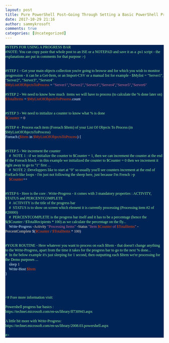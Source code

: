 ```yaml
---
layout: post
title: Pure PowerShell Post–Going Through Setting a Basic PowerShell Progress Bar–For future reference when I’ll need to use/demo a progress bar …
date: 2017-10-29 21:16
author: sammykrosoft
comments: true
categories: [Uncategorized]
---
```

<p class="MsoNormal" style="background: #012456;margin: 0cm 0cm 0pt;line-height: normal"><span><span style="font-family: Lucida Console"><span style="color: #98fb98;font-size: 9pt">#STEPS FOR USING A PROGRESS BAR</span></span></span></p>
<p class="MsoNormal" style="background: #012456;margin: 0cm 0cm 0pt;line-height: normal"><span></span><span></span></p>
<p class="MsoNormal" style="background: #012456;margin: 0cm 0cm 0pt;line-height: normal"><span><span style="font-family: Lucida Console"><span style="color: #98fb98;font-size: 9pt">#NOTE: You can copy paste that whole post to an ISE or a NOTEPAD and save it as a .ps1 script - the explanations are put in comments for that purpose :-)</span></span></span><span></span></p>
<p class="MsoNormal" style="background: #012456;margin: 0cm 0cm 0pt;line-height: normal"><span><span style="font-family: Lucida Console"><span style="color: #f5f5f5;font-size: 9pt"> </span></span></span></p>
<p class="MsoNormal" style="background: #012456;margin: 0cm 0cm 0pt;line-height: normal"><span><span style="font-family: Lucida Console"><span style="color: #f5f5f5;font-size: 9pt"> </span></span></span></p>
<p class="MsoNormal" style="background: #012456;margin: 0cm 0cm 0pt;line-height: normal"><span><span style="font-family: Lucida Console"><span style="color: #98fb98;font-size: 9pt">#STEP 1 - Get your main objects collection you're going to browse and for which you wish to monitor progression - it can be a Get-Item, or an Import-CSV or a manual list for example - $Mylist = "Server1", "Server2", "Server3", "Server4"</span></span></span><span></span></p>
<p class="MsoNormal" style="background: #012456;margin: 0cm 0cm 0pt;line-height: normal"><span style="font-family: Lucida Console"><span><span style="color: #ff4500"><span style="font-size: 9pt">$MyListOfObjectsToProcess</span></span></span><span><span style="font-size: 9pt"><span style="color: #000000"> </span><span><span style="color: #d3d3d3">=</span></span><span style="color: #000000"> </span><span><span style="color: #db7093">"Server1"</span></span><span><span style="color: #d3d3d3">,</span></span><span><span style="color: #db7093">"Server2"</span></span><span><span style="color: #d3d3d3">,</span></span><span><span style="color: #db7093">"Server3"</span></span><span><span style="color: #d3d3d3">,</span></span><span><span style="color: #db7093">"Server4"</span></span><span><span style="color: #d3d3d3">,</span></span><span><span style="color: #db7093">"Server5"</span></span><span><span style="color: #d3d3d3">,</span></span></span><span><span style="color: #db7093;font-size: 9pt">"Server6"</span></span><span></span></span></span></p>
<p class="MsoNormal" style="background: #012456;margin: 0cm 0cm 0pt;line-height: normal"><span><span style="font-family: Lucida Console"><span style="color: #f5f5f5;font-size: 9pt"> </span></span></span></p>
<p class="MsoNormal" style="background: #012456;margin: 0cm 0cm 0pt;line-height: normal"><span><span style="font-family: Lucida Console"><span style="color: #98fb98;font-size: 9pt">#STEP 2 - We need to know how much<span>  </span>items we will have to process (to calculate the % done later on) </span></span></span><span></span></p>
<p class="MsoNormal" style="background: #012456;margin: 0cm 0cm 0pt;line-height: normal"><span style="font-family: Lucida Console"><span><span style="color: #ff4500"><span style="font-size: 9pt">$TotalItems</span></span></span><span><span style="font-size: 9pt"><span style="color: #000000"> </span><span><span style="color: #d3d3d3">=</span></span><span style="color: #000000"> </span><span><span style="color: #ff4500">$MyListOfObjectsToProcess</span></span><span><span style="color: #d3d3d3">.</span></span></span><span><span style="color: #f5f5f5;font-size: 9pt">count</span></span></span></span></p>
<p class="MsoNormal" style="background: #012456;margin: 0cm 0cm 0pt;line-height: normal"><span><span style="font-family: Lucida Console"><span style="color: #f5f5f5;font-size: 9pt"> </span></span></span></p>
<p class="MsoNormal" style="background: #012456;margin: 0cm 0cm 0pt;line-height: normal"><span><span style="font-family: Lucida Console"><span style="color: #f5f5f5;font-size: 9pt"> </span></span></span></p>
<p class="MsoNormal" style="background: #012456;margin: 0cm 0cm 0pt;line-height: normal"><span><span style="font-family: Lucida Console"><span style="color: #98fb98;font-size: 9pt">#STEP 3 - We need to initialize a counter to know what % is done</span></span></span><span></span></p>
<p class="MsoNormal" style="background: #012456;margin: 0cm 0cm 0pt;line-height: normal"><span style="font-family: Lucida Console"><span><span style="color: #ff4500"><span style="font-size: 9pt">$Counter</span></span></span><span><span style="font-size: 9pt"><span style="color: #000000"> </span><span><span style="color: #d3d3d3">=</span></span><span style="color: #000000"> </span></span><span><span style="color: #ffe4c4;font-size: 9pt">0</span></span><span></span></span></span></p>
<p class="MsoNormal" style="background: #012456;margin: 0cm 0cm 0pt;line-height: normal"><span><span style="font-family: Lucida Console"><span style="color: #f5f5f5;font-size: 9pt"> </span></span></span></p>
<p class="MsoNormal" style="background: #012456;margin: 0cm 0cm 0pt;line-height: normal"><span><span style="font-family: Lucida Console"><span style="color: #98fb98;font-size: 9pt">#STEP 4 - Process each item (Foreach $Item) of your List Of Objects To Process (in $MyListOfObjectsToProcess)</span></span></span><span></span></p>
<p class="MsoNormal" style="background: #012456;margin: 0cm 0cm 0pt;line-height: normal"><span style="font-family: Lucida Console"><span><span style="color: #e0ffff"><span style="font-size: 9pt">Foreach</span></span></span><span><span style="font-size: 9pt"><span style="color: #000000"> </span><span><span style="color: #f5f5f5">(</span></span><span><span style="color: #ff4500">$Item</span></span><span style="color: #000000"> </span><span><span style="color: #e0ffff">in</span></span><span style="color: #000000"> </span><span><span style="color: #ff4500">$MyListOfObjectsToProcess</span></span><span><span style="color: #f5f5f5">)</span></span><span style="color: #000000"> </span></span><span><span style="color: #f5f5f5;font-size: 9pt">{</span></span></span></span></p>
<p class="MsoNormal" style="background: #012456;margin: 0cm 0cm 0pt;line-height: normal"><span><span style="font-family: Lucida Console"><span style="color: #f5f5f5;font-size: 9pt"> </span></span></span></p>
<p class="MsoNormal" style="background: #012456;margin: 0cm 0cm 0pt;line-height: normal"><span><span style="font-family: Lucida Console"><span style="color: #f5f5f5;font-size: 9pt"> </span></span></span></p>
<p class="MsoNormal" style="background: #012456;margin: 0cm 0cm 0pt;line-height: normal"><span><span style="font-family: Lucida Console"><span style="color: #98fb98;font-size: 9pt">#STEP 5 - We increment the counter</span></span></span><span></span></p>
<p class="MsoNormal" style="background: #012456;margin: 0cm 0cm 0pt;line-height: normal"><span><span style="font-family: Lucida Console"><span><span style="color: #000000"><span style="font-size: 9pt">    </span></span></span><span><span style="color: #98fb98;font-size: 9pt">#<span>  </span>NOTE 1 : if we initialize the counter to $Counter = 1, then we can increment the counter at the end of the Foreach block - in this example we initialized the counter to $Counter = 0 then we increment it right away to go to "1" first ... </span></span></span><span></span></span></p>
<p class="MsoNormal" style="background: #012456;margin: 0cm 0cm 0pt;line-height: normal"><span><span style="font-family: Lucida Console"><span><span style="color: #000000"><span style="font-size: 9pt">    </span></span></span><span><span style="color: #98fb98;font-size: 9pt">#<span>  </span>NOTE 2 :Developpers like to start at "0" so usually you'll see counters increment at the end of ForEach-like loops - I'm just not following the sheep here, just because I'm French :-p</span></span></span><span></span></span></p>
<p class="MsoNormal" style="background: #012456;margin: 0cm 0cm 0pt;line-height: normal"><span><span style="font-family: Lucida Console"><span><span style="color: #000000"><span style="font-size: 9pt">    </span></span></span><span style="font-size: 9pt"><span><span style="color: #ff4500">$Counter</span></span></span><span><span style="color: #d3d3d3;font-size: 9pt">++</span></span></span><span></span></span></p>
<p class="MsoNormal" style="background: #012456;margin: 0cm 0cm 0pt;line-height: normal"><span><span style="font-family: Lucida Console"><span style="color: #f5f5f5;font-size: 9pt"> </span></span></span></p>
<p class="MsoNormal" style="background: #012456;margin: 0cm 0cm 0pt;line-height: normal"><span><span style="font-family: Lucida Console"><span style="color: #f5f5f5;font-size: 9pt"> </span></span></span></p>
<p class="MsoNormal" style="background: #012456;margin: 0cm 0cm 0pt;line-height: normal"><span><span style="font-family: Lucida Console"><span style="color: #98fb98;font-size: 9pt">#STEP 6 - Here is the core : Write-Progress - it comes with 3 mandatory properties : ACTIVITY, STATUS and PERCENTCOMPLETE</span></span></span><span></span></p>
<p class="MsoNormal" style="background: #012456;margin: 0cm 0cm 0pt;line-height: normal"><span><span style="font-family: Lucida Console"><span><span style="color: #000000"><span style="font-size: 9pt">    </span></span></span><span><span style="color: #98fb98;font-size: 9pt">#<span>  </span>ACTIVITY is the title of the progress bar</span></span></span><span></span></span></p>
<p class="MsoNormal" style="background: #012456;margin: 0cm 0cm 0pt;line-height: normal"><span><span style="font-family: Lucida Console"><span><span style="color: #000000"><span style="font-size: 9pt">    </span></span></span><span><span style="color: #98fb98;font-size: 9pt">#<span>  </span>STATUS is to show on screen which element it is currently processing (Processing item #2 of #20000)</span></span></span><span></span></span></p>
<p class="MsoNormal" style="background: #012456;margin: 0cm 0cm 0pt;line-height: normal"><span><span style="font-family: Lucida Console"><span><span style="color: #000000"><span style="font-size: 9pt">    </span></span></span><span><span style="color: #98fb98;font-size: 9pt">#<span>  </span>PERCENTCOMPLETE is the progress bar itself and it has to be a percentage (hence the $($Counter / $TotalRecipients * 100) as we calculate the percentage on the fly...</span></span></span><span></span></span></p>
<p class="MsoNormal" style="background: #012456;margin: 0cm 0cm 0pt;line-height: normal"><span><span style="font-family: Lucida Console"><span><span style="color: #000000"><span style="font-size: 9pt">    </span></span></span><span style="font-size: 9pt"><span><span style="color: #e0ffff">Write-Progress</span></span><span style="color: #000000"> </span><span><span style="color: #ffe4b5">-Activity</span></span><span style="color: #000000"> </span><span><span style="color: #db7093">"Processing Items"</span></span><span style="color: #000000"> </span><span><span style="color: #ffe4b5">-Status</span></span><span style="color: #000000"> </span><span><span style="color: #db7093">"Item </span></span><span><span style="color: #ff4500">$Counter</span></span><span><span style="color: #db7093"> of </span></span><span><span style="color: #ff4500">$TotalItems</span></span><span><span style="color: #db7093">"</span></span><span style="color: #000000"> </span><span><span style="color: #ffe4b5">-PercentComplete</span></span><span style="color: #000000"> </span><span><span style="color: #f5f5f5">$(</span></span><span><span style="color: #ff4500">$Counter</span></span><span style="color: #000000"> </span><span><span style="color: #d3d3d3">/</span></span><span style="color: #000000"> </span><span><span style="color: #ff4500">$TotalItems</span></span><span style="color: #000000"> </span><span><span style="color: #d3d3d3">*</span></span><span style="color: #000000"> </span><span><span style="color: #ffe4c4">100</span></span></span><span><span style="color: #f5f5f5;font-size: 9pt">)</span></span></span></span></p>
<p class="MsoNormal" style="background: #012456;margin: 0cm 0cm 0pt;line-height: normal"><span><span style="font-family: Lucida Console"><span style="color: #f5f5f5;font-size: 9pt"> </span></span></span></p>
<p class="MsoNormal" style="background: #012456;margin: 0cm 0cm 0pt;line-height: normal"><span><span style="font-family: Lucida Console"><span style="color: #f5f5f5;font-size: 9pt"> </span></span></span></p>
<p class="MsoNormal" style="background: #012456;margin: 0cm 0cm 0pt;line-height: normal"><span><span style="font-family: Lucida Console"><span style="color: #98fb98;font-size: 9pt">#YOUR ROUTINE - Here whatever you want to process on each $Item - that doesn't change anything to the Write-Progress, apart from the time it takes for the progress bar to go to the next % done...</span></span></span><span></span></p>
<p class="MsoNormal" style="background: #012456;margin: 0cm 0cm 0pt;line-height: normal"><span><span style="font-family: Lucida Console"><span style="color: #98fb98;font-size: 9pt">#<span>  </span>In the below example it's just sleeping for 1 second, then outputting each $Item we're processing for the Demo purposes ...</span></span></span><span></span></p>
<p class="MsoNormal" style="background: #012456;margin: 0cm 0cm 0pt;line-height: normal"><span><span style="font-family: Lucida Console"><span><span style="color: #000000"><span style="font-size: 9pt">    </span></span></span><span style="font-size: 9pt"><span><span style="color: #e0ffff">sleep</span></span><span style="color: #000000"> </span></span><span><span style="color: #ffe4c4;font-size: 9pt">1</span></span></span><span></span></span></p>
<p class="MsoNormal" style="background: #012456;margin: 0cm 0cm 0pt;line-height: normal"><span><span style="font-family: Lucida Console"><span><span style="color: #000000"><span style="font-size: 9pt">    </span></span></span><span style="font-size: 9pt"><span><span style="color: #e0ffff">Write-Host</span></span><span style="color: #000000"> </span></span><span><span style="color: #ff4500;font-size: 9pt">$Item</span></span></span><span></span></span></p>
<p class="MsoNormal" style="background: #012456;margin: 0cm 0cm 0pt;line-height: normal"><span><span style="font-family: Lucida Console"><span style="color: #f5f5f5;font-size: 9pt">}</span></span></span></p>
<p class="MsoNormal" style="background: #012456;margin: 0cm 0cm 0pt;line-height: normal"><span><span style="font-family: Lucida Console"><span style="color: #f5f5f5;font-size: 9pt"> </span></span></span></p>
<p class="MsoNormal" style="background: #012456;margin: 0cm 0cm 0pt;line-height: normal"><span><span style="font-family: Lucida Console"><span style="color: #f5f5f5;font-size: 9pt"> </span></span></span></p>
<p class="MsoNormal" style="background: #012456;margin: 0cm 0cm 0pt;line-height: normal"><span><span style="font-family: Lucida Console"><span style="color: #f5f5f5;font-size: 9pt"> </span></span></span></p>
<p class="MsoNormal" style="background: #012456;margin: 0cm 0cm 0pt;line-height: normal"><span><span style="font-family: Lucida Console"><span style="color: #f5f5f5;font-size: 9pt"> </span></span></span></p>
<p class="MsoNormal" style="background: #012456;margin: 0cm 0cm 0pt;line-height: normal"><span><span style="font-family: Lucida Console"><span style="color: #98fb98;font-size: 9pt">&lt;# Fore more information visit:</span></span></span></p>
<p class="MsoNormal" style="background: #012456;margin: 0cm 0cm 0pt;line-height: normal"><span><span style="font-family: Lucida Console"><span style="color: #98fb98;font-size: 9pt"> </span></span></span></p>
<p class="MsoNormal" style="background: #012456;margin: 0cm 0cm 0pt;line-height: normal"><span><span style="font-family: Lucida Console"><span style="color: #98fb98;font-size: 9pt">Powershell progress bar basics :</span></span></span></p>
<p class="MsoNormal" style="background: #012456;margin: 0cm 0cm 0pt;line-height: normal"><span><span style="font-family: Lucida Console"><span style="color: #98fb98;font-size: 9pt">https://technet.microsoft.com/en-us/library/ff730943.aspx</span></span></span></p>
<p class="MsoNormal" style="background: #012456;margin: 0cm 0cm 0pt;line-height: normal"><span><span style="font-family: Lucida Console"><span style="color: #98fb98;font-size: 9pt"> </span></span></span></p>
<p class="MsoNormal" style="background: #012456;margin: 0cm 0cm 0pt;line-height: normal"><span><span style="font-family: Lucida Console"><span style="color: #98fb98;font-size: 9pt">A little bit more with Write-Progress:</span></span></span></p>
<p class="MsoNormal" style="background: #012456;margin: 0cm 0cm 0pt;line-height: normal"><span><span style="font-family: Lucida Console"><span style="color: #98fb98;font-size: 9pt">https://technet.microsoft.com/en-us/library/2008.03.powershell.aspx</span></span></span></p>
<p class="MsoNormal" style="background: #012456;margin: 0cm 0cm 0pt;line-height: normal"><span><span style="font-family: Lucida Console"><span style="color: #98fb98;font-size: 9pt"> </span></span></span></p>
<p class="MsoNormal" style="background: #012456;margin: 0cm 0cm 0pt;line-height: normal"><span><span style="font-family: Lucida Console"><span style="color: #98fb98;font-size: 9pt">#&gt; </span></span></span></p>
<p class="MsoNormal" style="margin: 0cm 0cm 8pt;line-height: 12pt"><span style="font-family: Calibri"><span style="color: #000000;font-size: 11pt"> </span></span></p>
